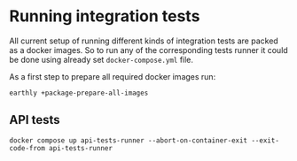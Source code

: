 # Running integration tests

All current setup of running different kinds of integration tests are packed as a docker images.
So to run any of the corresponding tests runner it could be done using already set `docker-compose.yml` file.

As a first step to prepare all required docker images run:

```shell
earthly +package-prepare-all-images
```

## API tests

```shell
docker compose up api-tests-runner --abort-on-container-exit --exit-code-from api-tests-runner
```